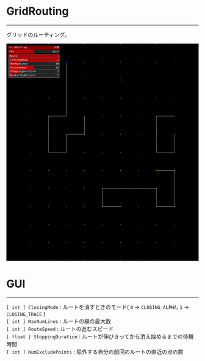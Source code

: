 # GridRouting
---
グリッドのルーティング。  
  
![screenshot](screenshot.png)  
  
# GUI
---
`[ int ] ClosingMode` : ルートを消すときのモード( `0` -> `CLOSING_ALPHA`, `1` -> `CLOSING_TRACE` )  
`[ int ] MaxNumLines` : ルートの線の最大数  
`[ int ] RouteSpeed` : ルートの進むスピード  
`[ float ] StoppingDuration` : ルートが伸びきってから消え始めるまでの待機時間  
`[ int ] NumExcludePoints` : 除外する自分の前回のルートの直近の点の数  